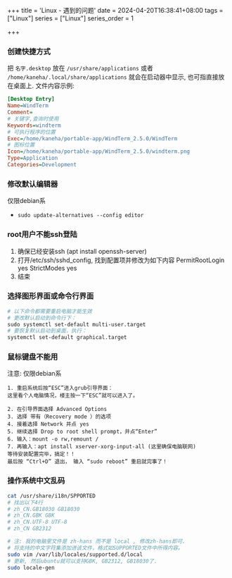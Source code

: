 +++
title = 'Linux - 遇到的问题'
date = 2024-04-20T16:38:41+08:00
tags = ["Linux"]
series = ["Linux"]
series_order = 1

+++

### 创建快捷方式

把 `名字.desktop` 放在 `/usr/share/applications`  或者 `/home/kaneha/.local/share/applications` 就会在启动器中显示, 也可指直接放在桌面上. 文件内容示例:

``` ini
[Desktop Entry]
Name=WindTerm
Comment=
# 关键字,查询时使用
Keywords=windterm
# 可执行程序的位置
Exec=/home/kaneha/portable-app/WindTerm_2.5.0/WindTerm
# 图标位置
Icon=/home/kaneha/portable-app/WindTerm_2.5.0/windterm.png
Type=Application
Categories=Development
```

### 修改默认编辑器

仅限debian系

* `sudo update-alternatives --config editor`



### root用户不能ssh登陆

1. 确保已经安装ssh  (apt install openssh-server)
2. 打开/etc/ssh/sshd_config, 找到配置项并修改为如下内容
     PermitRootLogin yes
       StrictModes yes 
3. 结束

### 选择图形界面或命令行界面

``` bash
# 以下命令都需要重启电脑才能生效
# 更改默认启动到命令行下：
sudo systemctl set-default multi-user.target
# 要恢复默认启动到桌面，执行：
systemctl set-default graphical.target
```

### 鼠标键盘不能用

注意: 仅限debian系

``` text
1. 重启系统后按“ESC”进入grub引导界面：
这里看个人电脑情况，楼主按一下“ESC”就可以进入了。

2. 在引导界面选择 Advanced Options
3. 选择 带有（Recovery mode ）的选项
4. 接着选择 Network 并点 yes
5. 继续选择 Drop to root shell prompt，并点“Enter”
6. 输入：mount -o rw,remount /
7. 再输入：apt install xserver-xorg-input-all (这里确保电脑联网)
等待安装配置完毕，搞定！！
最后按 “Ctrl+D” 退出， 输入 “sudo reboot” 重启就完事了！
```

### 操作系统中文乱码

``` bash
cat /usr/share/i18n/SPPORTED
# 找出以下4行
# zh_CN.GB18030 GB18030
# zh_CN.GBK GBK
# zh_CN.UTF-8 UTF-8
# zh_CN GB2312

# 注: 我的电脑里文件是 zh-hans 而不是 local , 修改zh-hans即可.
# 将支持的中文字符集添加进该文件，格式如SUPPORTED文件中所得内容。
sudo vim /var/lib/locales/supported.d/local
# 更新, 然后ubuntu就可以支持GBK, GB2312, GB18030了.
sudo locale-gen
```

